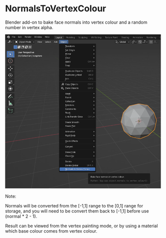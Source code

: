 # NormalsToVertexColour
Blender add-on to bake face normals into vertex colour and a random number in vertex alpha.

![Screenshot](/Snapshot_Doc_01.png)

Note: 

Normals will be converted from the [-1,1] range to the [0,1] range for storage, and you will need to be convert them back to [-1,1] before use (normal * 2 - 1).

Result can be viewed from the vertex painting mode, or by using a material which base colour comes from vertex colour.


